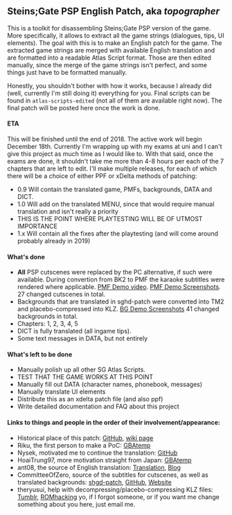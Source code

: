 ## Steins;Gate PSP English Patch, aka *topographer*
This is a toolkit for disassembling Steins;Gate PSP version of the game. More specifically, it allows to extract all the game strings (dialogues, tips, UI elements). The goal with this is to make an English patch for the game. The extracted game strings are merged with available English translation and are formatted into a readable Atlas Script format. Those are then edited manually, since the merge of the game strings isn't perfect, and some things just have to be formatted manually.

Honestly, you shouldn't bother with how it works, because I already did (well, currently I'm still doing it) everything for you. Final scripts can be found in `atlas-scripts-edited` (not all of them are available right now). The final patch will be posted here once the work is done.

#### ETA
This will be finished until the end of 2018. The active work will begin December 18th. Currently I'm wrapping up with my exams at uni and I can't give this project as much time as I would like to. With that said, once the exams are done, it shouldn't take me more than 4-8 hours per each of the 7 chapters that are left to edit. I'll make multiple releases, for each of which there will be a choice of either PPF or xDelta methods of patching:
- 0.9 Will contain the translated game, PMFs, backgrounds, DATA and DICT.
- 1.0 Will add on the translated MENU, since that would require manual translation and isn't really a priority
- THIS IS THE POINT WHERE PLAYTESTING WILL BE OF UTMOST IMPORTANCE
- 1.x Will contain all the fixes after the playtesting (and will come around probably already in 2019)

#### What's done
- **All** PSP cutscenes were replaced by the PC alternative, if such were available. During convertion from BK2 to PMF the karaoke subtitles were rendered where applicable. [PMF Demo video](https://youtu.be/Ajfok-Eup1w). [PMF Demo Screenshots](https://imgur.com/a/jLgQBn7). 27 changed cutscenes in total.
- Backgrounds that are translated in sghd-patch were converted into TM2 and placebo-compressed into KLZ. [BG Demo Screenshots](https://imgur.com/a/WbzkVT0) 41 changed backgrounds in total.
- Chapters: 1, 2, 3, 4, 5
- DICT is fully translated (all ingame tips).
- Some text messages in DATA, but not entirely

#### What's left to be done
- Manually polish up all other SG Atlas Scripts.
- TEST THAT THE GAME WORKS AT THIS POINT
- Manually fill out DATA (character names, phonebook, messages)
- Manually translate UI elements
- Distribute this as an xdelta patch file (and also ppf)
- Write detailed documentation and FAQ about this project

#### Links to things and people in the order of their involvement/appearance:
- Historical place of this patch: [GitHub](https://github.com/BASLQC/steins-gate-psp-patch), [wiki page](https://en.wikibooks.org/wiki/PSP/Steins_Gate_Translation)
- Riku, the first person to make a PoC: [GBAtemp](https://gbatemp.net/members/riku.176570/)
- Nysek, motivated me to continue the translation: [GitHub](https://github.com/Nysek/)
- HoaiTrung97, more motivation straight from Japan: [GBAtemp](https://gbatemp.net/members/hoaitrung97.461220/)
- ant08, the source of English translation: [Translation](http://tsuuun.blogspot.com/2012/01/happy-new-year-everyone-and-yeah-its.html), [Blog](http://tsuuun.blogspot.com/)
- CommitteeOfZero, source of the subtitles for cutscenes, as well as translated backgrounds: [shgd-patch](https://github.com/CommitteeOfZero/sghd-patch), [GitHub](https://github.com/CommitteeOfZero), [Website](http://sonome.dareno.me/)
- theryusui, help with decompressing/placebo-compressing KLZ files: [Tumblr](https://theryusui.tumblr.com/), [ROMhacking](https://www.romhacking.net/forum/index.php?action=profile;u=181)
yo, if I forgot someone, or if you want me change something about you here, just email me.
